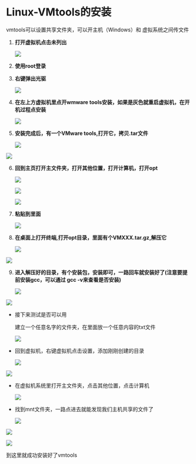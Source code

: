# Linux-VMtools的安装

vmtools可以设置共享文件夹，可以开主机（Windows）和 虚拟系统之间传文件

1. **打开虚拟机点击未列出**
   
   ![](C:\Users\lenovo\AppData\Roaming\marktext\images\2023-11-14-16-27-24-image.png)

2. **使用root登录**

3. **右键弹出光驱**  
   
   ![](C:\Users\lenovo\AppData\Roaming\marktext\images\2023-11-14-16-36-25-image.png)

4. **在左上方虚拟机里点开wmware tools安装，如果是灰色就重启虚拟机，在开机过程点安装**

   ![](C:\Users\lenovo\AppData\Roaming\marktext\images\2023-11-14-16-44-09-image.png)

5. **安装完成后，有一个VMware tools,打开它，拷贝.tar文件** 
   
   ![](C:\Users\lenovo\AppData\Roaming\marktext\images\2023-11-14-16-46-52-image.png)

![](C:\Users\lenovo\AppData\Roaming\marktext\images\2023-11-14-16-49-40-image.png)

6. **回到主页打开主文件夹，打开其他位置，打开计算机，打开opt** 
   
   ![](C:\Users\lenovo\AppData\Roaming\marktext\images\2023-11-14-16-50-54-image.png)
   
   ![](C:\Users\lenovo\AppData\Roaming\marktext\images\2023-11-14-16-53-30-image.png)
   
   ![](C:\Users\lenovo\AppData\Roaming\marktext\images\2023-11-14-16-54-34-image.png)

7. **粘贴到里面** 
   
   ![](C:\Users\lenovo\AppData\Roaming\marktext\images\2023-11-14-16-56-44-image.png)

8. **在桌面上打开终端,打开opt目录，里面有个VMXXX.tar.gz,解压它** 
   
   ![](C:\Users\lenovo\AppData\Roaming\marktext\images\2023-11-14-16-58-48-image.png)

![](C:\Users\lenovo\AppData\Roaming\marktext\images\2023-11-14-17-03-29-image.png)

9. **进入解压好的目录，有个安装包，安装即可，一路回车就安装好了(注意要提前安装gcc，可以通过 gcc -v来查看是否安装)** 
   
   ![](C:\Users\lenovo\AppData\Roaming\marktext\images\2023-11-14-17-08-06-image.png)

![](C:\Users\lenovo\AppData\Roaming\marktext\images\2023-11-14-17-11-47-image.png)

- 接下来测试是否可以用
  
  建立一个任意名字的文件夹，在里面放一个任意内容的txt文件
  
  ![](C:\Users\lenovo\AppData\Roaming\marktext\images\2023-11-14-17-15-25-image.png)

- 回到虚拟机，右键虚拟机点击设置，添加刚刚创建的目录
  
  ![](C:\Users\lenovo\AppData\Roaming\marktext\images\2023-11-14-17-18-39-image.png)

![](C:\Users\lenovo\AppData\Roaming\marktext\images\2023-11-14-17-20-38-image.png)

- 在虚拟机系统里打开主文件夹，点击其他位置，点击计算机
  
  ![](C:\Users\lenovo\AppData\Roaming\marktext\images\2023-11-14-17-22-48-image.png)

- 找到mnt文件夹，一路点进去就能发现我们主机共享的文件了
  
  ![](C:\Users\lenovo\AppData\Roaming\marktext\images\2023-11-14-17-23-51-image.png)

![](C:\Users\lenovo\AppData\Roaming\marktext\images\2023-11-14-17-24-15-image.png)

![](C:\Users\lenovo\AppData\Roaming\marktext\images\2023-11-14-17-24-47-image.png)

到这里就成功安装好了vmtools
